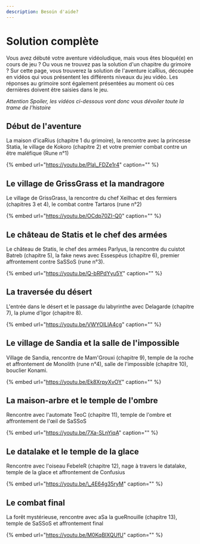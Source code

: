 ```yaml
---
description: Besoin d'aide?
---
```


# Solution complète

Vous avez débuté votre aventure vidéoludique, mais vous êtes bloqué\(e\) en cours de jeu ? Ou vous ne trouvez pas la solution d'un chapitre du grimoire ? Sur cette page, vous trouverez la solution de l'aventure icaRius, découpée en vidéos qui vous présentent les différents niveaux du jeu vidéo. Les réponses au grimoire sont également présentées au moment où ces dernières doivent être saisies dans le jeu.

_Attention Spoiler, les vidéos ci-dessous vont donc vous dévoiler toute la trame de l'histoire_

## Début de l'aventure

La maison d’icaRius \(chapitre 1 du grimoire\), la rencontre avec la princesse Statia, le village de Kokoro \(chapitre 2\) et votre premier combat contre un être maléfique \(Rune n°1\)

{% embed url="https://youtu.be/Pla\_FDZe1r4" caption="" %}

## Le village de GrissGrass et la mandragore

Le village de GrissGrass, la rencontre du chef Xeilhac et des fermiers \(chapitres 3 et 4\), le combat contre Tartaros \(rune n°2\)

{% embed url="https://youtu.be/OCdp70ZI-Q0" caption="" %}

## Le château de Statis et le chef des armées

Le château de Statis, le chef des armées Parlyus, la rencontre du cuistot Batreb \(chapitre 5\), la fake news avec Essespéus \(chapitre 6\), premier affrontement contre SaSSoS \(rune n°3\).

{% embed url="https://youtu.be/Q-bRPdYyu5Y" caption="" %}

## La traversée du désert

L'entrée dans le désert et le passage du labyrinthe avec Delagarde \(chapitre 7\), la plume d'Igor \(chapitre 8\).

{% embed url="https://youtu.be/VWYOlLlA4cg" caption="" %}

## Le village de Sandia et la salle de l'impossible

Village de Sandia, rencontre de Mam'Grouxi \(chapitre 9\), temple de la roche et affrontement de Monolith \(rune n°4\), salle de l'impossible \(chapitre 10\), bouclier Konami.

{% embed url="https://youtu.be/Ek8XrpyXvOY" caption="" %}

## La maison-arbre et le temple de l'ombre

Rencontre avec l'automate TeoC \(chapitre 11\), temple de l'ombre et affrontement de l'œil de SaSSoS

{% embed url="https://youtu.be/7Xa-SLnYiqA" caption="" %}

## Le datalake et le temple de la glace

Rencontre avec l'oiseau FebeleR \(chapitre 12\), nage à travers le datalake, temple de la glace et affrontement de Confusius

{% embed url="https://youtu.be/\_4E64g35ryM" caption="" %}

## Le combat final

La forêt mystérieuse, rencontre avec aSa la gueRnouille \(chapitre 13\), temple de SaSSoS et affrontement final

{% embed url="https://youtu.be/M0KqBlXQUfU" caption="" %}

